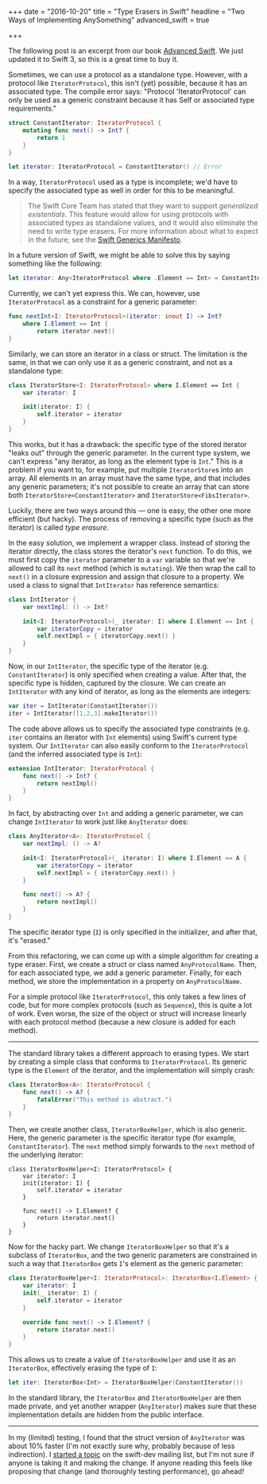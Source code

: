 +++
date = "2016-10-20"
title = "Type Erasers in Swift"
headline = "Two Ways of Implementing AnySomething"
advanced_swift = true

+++

The following post is an excerpt from our book [Advanced Swift](https://www.objc.io/books/advanced-swift/). We just updated it to Swift 3, so this is a great time to buy it.

Sometimes, we can use a protocol as a standalone type. However, with a protocol like `IteratorProtocol`, this isn't (yet) possible, because it has an associated type. The compile error says: "Protocol 'IteratorProtocol' can only be used as a generic constraint because it has Self or associated type requirements."

```swift
struct ConstantIterator: IteratorProtocol {
    mutating func next() -> Int? {
        return 1
    }
}

let iterator: IteratorProtocol = ConstantIterator() // Error
```

In a way, `IteratorProtocol` used as a type is incomplete; we'd have to specify the associated type as well in order for this to be meaningful.

> The Swift Core Team has stated that they want to support *generalized existentials*. This feature would allow for using protocols with associated types as standalone values, and it would also eliminate the need to write type erasers. For more information about what to expect in the future, see the [Swift Generics Manifesto](https://lists.swift.org/pipermail/swift-evolution/Week-of-Mon-20160229/011666.html).

In a future version of Swift, we might be able to solve this by saying something like the following:

```swift
let iterator: Any<IteratorProtocol where .Element == Int> = ConstantIterator()
```

Currently, we can't yet express this. We can, however, use `IteratorProtocol` as a constraint for a generic parameter:

```swift
func nextInt<I: IteratorProtocol>(iterator: inout I) -> Int?
    where I.Element == Int {
        return iterator.next()
}
```

Similarly, we can store an iterator in a class or struct. The limitation is the same, in that we can only use it as a generic constraint, and not as a standalone type:

```swift
class IteratorStore<I: IteratorProtocol> where I.Element == Int {
    var iterator: I

    init(iterator: I) {
        self.iterator = iterator
    }
}
```

This works, but it has a drawback: the specific type of the stored iterator "leaks out" through the generic parameter. In the current type system, we can't express "any iterator, as long as the element type is `Int`." This is a problem if you want to, for example, put multiple `IteratorStore`s into an array. All elements in an array must have the same type, and that includes any generic parameters; it's not possible to create an array that can store both `IteratorStore<ConstantIterator>` and `IteratorStore<FibsIterator>`.

Luckily, there are two ways around this — one is easy, the other one more efficient (but hacky). The process of removing a specific type (such as the iterator) is called _type erasure_.

In the easy solution, we implement a wrapper class. Instead of storing the iterator directly, the class stores the iterator's `next` function. To do this, we must first copy the `iterator` parameter to a `var` variable so that we're allowed to call its `next` method (which is `mutating`). We then wrap the call to `next()` in a closure expression and assign that closure to a property. We used a class to signal that `IntIterator` has reference semantics:

```swift
class IntIterator {
    var nextImpl: () -> Int?

    init<I: IteratorProtocol>(_ iterator: I) where I.Element == Int {
        var iteratorCopy = iterator
        self.nextImpl = { iteratorCopy.next() }
    }
}
```

Now, in our `IntIterator`, the specific type of the iterator (e.g. `ConstantIterator`) is only specified when creating a value. After that, the specific type is hidden, captured by the closure. We can create an `IntIterator` with any kind of iterator, as long as the elements are integers:

```swift
var iter = IntIterator(ConstantIterator())
iter = IntIterator([1,2,3].makeIterator())
```

The code above allows us to specify the associated type constraints (e.g. `iter` contains an iterator with `Int` elements) using Swift's current type system. Our `IntIterator` can also easily conform to the `IteratorProtocol` (and the inferred associated type is `Int`):

```swift
extension IntIterator: IteratorProtocol {
    func next() -> Int? {
        return nextImpl()
    }
}
```

In fact, by abstracting over `Int` and adding a generic parameter, we can change `IntIterator` to work just like `AnyIterator` does:

```swift
class AnyIterator<A>: IteratorProtocol {
    var nextImpl: () -> A?

    init<I: IteratorProtocol>(_ iterator: I) where I.Element == A {
        var iteratorCopy = iterator
        self.nextImpl = { iteratorCopy.next() }
    }

    func next() -> A? {
        return nextImpl()
    }
}
```

The specific iterator type (`I`) is only specified in the initializer, and after that, it's "erased."

From this refactoring, we can come up with a simple algorithm for creating a type eraser. First, we create a struct or class named `AnyProtocolName`. Then, for each associated type, we add a generic parameter. Finally, for each method, we store the implementation in a property on `AnyProtocolName`.

For a simple protocol like `IteratorProtocol`, this only takes a few lines of code, but for more complex protocols (such as `Sequence`), this is quite a lot of work. Even worse, the size of the object or struct will increase linearly with each protocol method (because a new closure is added for each method).

---

The standard library takes a different approach to erasing types. We start by creating a simple class that conforms to `IteratorProtocol`. Its generic type is the `Element` of the iterator, and the implementation will simply crash:

```swift
class IteratorBox<A>: IteratorProtocol {
    func next() -> A? {
        fatalError("This method is abstract.")
    }
}
```

Then, we create another class, `IteratorBoxHelper`, which is also generic. Here, the generic parameter is the specific iterator type (for example, `ConstantIterator`). The `next` method simply forwards to the `next` method of the underlying iterator:

```swift-example
class IteratorBoxHelper<I: IteratorProtocol> {
    var iterator: I
    init(iterator: I) {
        self.iterator = iterator
    }

    func next() -> I.Element? {
        return iterator.next()
    }
}
```

Now for the hacky part. We change `IteratorBoxHelper` so that it's a subclass of `IteratorBox`, and the two generic parameters are constrained in such a way that `IteratorBox` gets `I`'s element as the generic parameter:

```swift
class IteratorBoxHelper<I: IteratorProtocol>: IteratorBox<I.Element> {
    var iterator: I
    init(_ iterator: I) {
        self.iterator = iterator
    }

    override func next() -> I.Element? {
        return iterator.next()
    }
}
```

This allows us to create a value of `IteratorBoxHelper` and use it as an `IteratorBox`, effectively erasing the type of `I`:

```swift
let iter: IteratorBox<Int> = IteratorBoxHelper(ConstantIterator())
```

In the standard library, the `IteratorBox` and `IteratorBoxHelper` are then made private, and yet another wrapper (`AnyIterator`) makes sure that these implementation details are hidden from the public interface.

---

In my (limited) testing, I found that the struct version of `AnyIterator` was about 10% faster (I'm not exactly sure why, probably because of less indirection). I [started a topic](https://lists.swift.org/pipermail/swift-dev/Week-of-Mon-20160905/002852.html) on the swift-dev mailing list, but I'm not sure if anyone is taking it and making the change. If anyone reading this feels like proposing that change (and thoroughly testing performance), go ahead!
